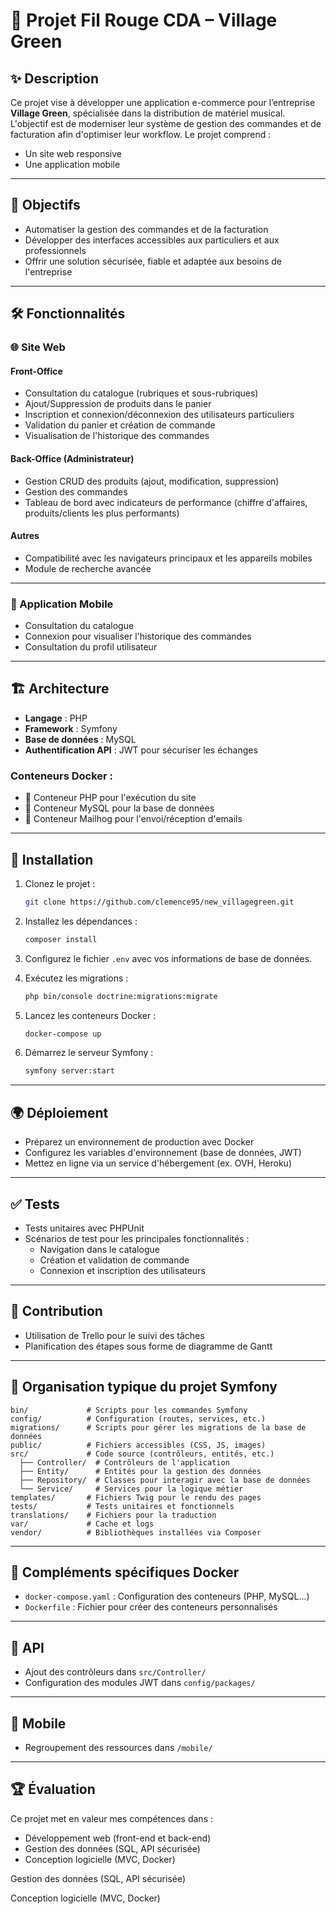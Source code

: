 
# 🎵 Projet Fil Rouge CDA – Village Green

## ✨ Description

Ce projet vise à développer une application e-commerce pour l’entreprise **Village Green**, spécialisée dans la distribution de matériel musical.  
L'objectif est de moderniser leur système de gestion des commandes et de facturation afin d'optimiser leur workflow. Le projet comprend :

- Un site web responsive  
- Une application mobile

---

## 🎯 Objectifs

- Automatiser la gestion des commandes et de la facturation  
- Développer des interfaces accessibles aux particuliers et aux professionnels  
- Offrir une solution sécurisée, fiable et adaptée aux besoins de l'entreprise

---

## 🛠 Fonctionnalités

### 🌐 Site Web

#### Front-Office

- Consultation du catalogue (rubriques et sous-rubriques)  
- Ajout/Suppression de produits dans le panier  
- Inscription et connexion/déconnexion des utilisateurs particuliers  
- Validation du panier et création de commande  
- Visualisation de l'historique des commandes

#### Back-Office (Administrateur)

- Gestion CRUD des produits (ajout, modification, suppression)  
- Gestion des commandes  
- Tableau de bord avec indicateurs de performance (chiffre d'affaires, produits/clients les plus performants)

#### Autres

- Compatibilité avec les navigateurs principaux et les appareils mobiles  
- Module de recherche avancée

---

### 📱 Application Mobile

- Consultation du catalogue  
- Connexion pour visualiser l'historique des commandes  
- Consultation du profil utilisateur

---

## 🏗 Architecture

- **Langage** : PHP  
- **Framework** : Symfony  
- **Base de données** : MySQL  
- **Authentification API** : JWT pour sécuriser les échanges

### Conteneurs Docker :

- 🐳 Conteneur PHP pour l'exécution du site  
- 🐳 Conteneur MySQL pour la base de données  
- 🐳 Conteneur Mailhog pour l'envoi/réception d'emails

---

## 🚀 Installation

1. Clonez le projet :

   ```bash
   git clone https://github.com/clemence95/new_villagegreen.git
   ```

2. Installez les dépendances :

   ```bash
   composer install
   ```

3. Configurez le fichier `.env` avec vos informations de base de données.

4. Exécutez les migrations :

   ```bash
   php bin/console doctrine:migrations:migrate
   ```

5. Lancez les conteneurs Docker :

   ```bash
   docker-compose up
   ```

6. Démarrez le serveur Symfony :

   ```bash
   symfony server:start
   ```

---

## 🌍 Déploiement

- Préparez un environnement de production avec Docker  
- Configurez les variables d'environnement (base de données, JWT)  
- Mettez en ligne via un service d'hébergement (ex. OVH, Heroku)

---

## ✅ Tests

- Tests unitaires avec PHPUnit  
- Scénarios de test pour les principales fonctionnalités :
  - Navigation dans le catalogue  
  - Création et validation de commande  
  - Connexion et inscription des utilisateurs

---

## 🤝 Contribution

- Utilisation de Trello pour le suivi des tâches  
- Planification des étapes sous forme de diagramme de Gantt

---

## 📂 Organisation typique du projet Symfony

```plaintext
bin/             # Scripts pour les commandes Symfony  
config/          # Configuration (routes, services, etc.)  
migrations/      # Scripts pour gérer les migrations de la base de données  
public/          # Fichiers accessibles (CSS, JS, images)  
src/             # Code source (contrôleurs, entités, etc.)  
  ├── Controller/  # Contrôleurs de l'application  
  ├── Entity/      # Entités pour la gestion des données  
  ├── Repository/  # Classes pour interagir avec la base de données  
  └── Service/     # Services pour la logique métier  
templates/       # Fichiers Twig pour le rendu des pages  
tests/           # Tests unitaires et fonctionnels  
translations/    # Fichiers pour la traduction  
var/             # Cache et logs  
vendor/          # Bibliothèques installées via Composer  
```

---

## 🐳 Compléments spécifiques Docker

- `docker-compose.yaml` : Configuration des conteneurs (PHP, MySQL...)  
- `Dockerfile` : Fichier pour créer des conteneurs personnalisés

---

## 🔌 API

- Ajout des contrôleurs dans `src/Controller/`  
- Configuration des modules JWT dans `config/packages/`

---

## 📱 Mobile

- Regroupement des ressources dans `/mobile/`

---

## 🏆 Évaluation

Ce projet met en valeur mes compétences dans :

- Développement web (front-end et back-end)  
- Gestion des données (SQL, API sécurisée)  
- Conception logicielle (MVC, Docker)


Gestion des données (SQL, API sécurisée)

Conception logicielle (MVC, Docker)​

